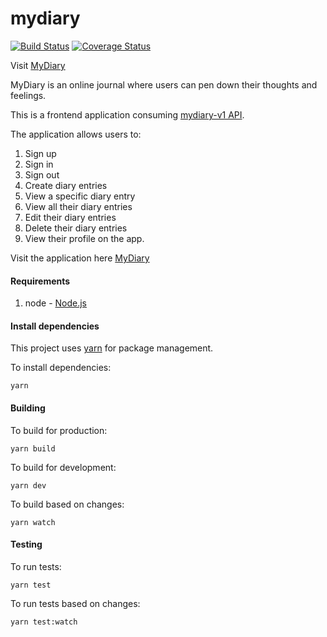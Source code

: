 # mydiary
[![Build Status](https://travis-ci.org/mutaimwiti/mydiary.svg?branch=development)](https://travis-ci.org/mutaimwiti/mydiary)
[![Coverage Status](https://coveralls.io/repos/github/mutaimwiti/mydiary/badge.svg?branch=development)](https://coveralls.io/github/mutaimwiti/mydiary?branch=development)

Visit [MyDiary](https://mutaimwiti.github.io/mydiary/)

MyDiary is an online journal where users can pen down their thoughts and feelings.

This is a frontend application consuming [mydiary-v1 API](https://github.com/mutaimwiti/mydiary-v1).

The application allows users to:

1. Sign up
2. Sign in
3. Sign out
4. Create diary entries
5. View a specific diary entry
6. View all their diary entries
7. Edit their diary entries
8. Delete their diary entries
9. View their profile on the app.

Visit the application here [MyDiary](https://mutaimwiti.github.io/mydiary/)

#### Requirements
1. node - [Node.js](https://nodejs.org/en/download/)

#### Install dependencies
This project uses [yarn](https://yarnpkg.com/en/docs/install) for package management. 

To install dependencies:

`yarn`

#### Building
To build for production:

`yarn build`

To build for development:

`yarn dev`

To build based on changes:

`yarn watch`

#### Testing
To run tests:

`yarn test`

To run tests based on changes:

`yarn test:watch`
